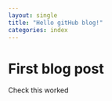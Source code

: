 ```yaml
---
layout: single
title: "Hello gitHub blog!"
categories: index
---
```


# First blog post

Check this worked
